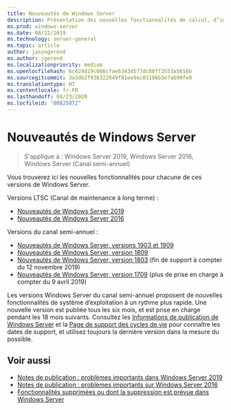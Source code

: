 ```yaml
---
title: Nouveautés de Windows Server
description: Présentation des nouvelles fonctionnalités de calcul, d’identité, de gestion, d’automatisation, de mise en réseau, de sécurité et de stockage.
ms.prod: windows-server
ms.date: 08/22/2019
ms.technology: server-general
ms.topic: article
author: jasongerend
ms.author: jgerend
ms.localizationpriority: medium
ms.openlocfilehash: 6c424d19c006cfae6343d577dc08ff3553a5616b
ms.sourcegitcommit: 3a3d62f938322849f81ee9ec01186b3e7ab90fe0
ms.translationtype: HT
ms.contentlocale: fr-FR
ms.lasthandoff: 04/23/2020
ms.locfileid: "80825872"
---
```

# <a name="whats-new-in-windows-server"></a>Nouveautés de Windows Server

> S'applique à : Windows Server 2019, Windows Server 2016, Windows Server (Canal semi-annuel)

Vous trouverez ici les nouvelles fonctionnalités pour chacune de ces versions de Windows Server.  

Versions LTSC (Canal de maintenance à long terme) :

- [Nouveautés de Windows Server 2019](../get-started-19/whats-new-19.md)
- [Nouveautés de Windows Server 2016](whats-new-in-windows-server-2016.md)

Versions du canal semi-annuel :

- [Nouveautés de Windows Server, versions 1903 et 1909](../get-started-19/whats-new-in-windows-server-1903-1909.md)
- [Nouveautés de Windows Server, version 1809](whats-new-in-windows-server-1809.md)
- [Nouveautés de Windows Server, version 1803](whats-new-in-windows-server-1803.md) (fin de support à compter du 12 novembre 2019)
- [Nouveautés de Windows Server, version 1709](whats-new-in-windows-server-1709.md) (plus de prise en charge à compter du 9 avril 2019)

Les versions Windows Server du canal semi-annuel proposent de nouvelles fonctionnalités de système d’exploitation à un rythme plus rapide. Une nouvelle version est publiée tous les six mois, et est prise en charge pendant les 18 mois suivants. Consultez les [Informations de publication de Windows Server](windows-server-release-info.md) et la [Page de support des cycles de vie](https://support.microsoft.com/lifecycle) pour connaître les dates de support, et utilisez toujours la dernière version dans la mesure du possible.

## <a name="see-also"></a>Voir aussi

- [Notes de publication : problèmes importants dans Windows Server 2019](../get-started-19/rel-notes-19.md)
- [Notes de publication : problèmes importants sur Windows Server 2016](Windows-Server-2016-GA-Release-Notes.md)
- [Fonctionnalités supprimées ou dont la suppression est prévue dans Windows Server](../get-started-19/removed-features.md)